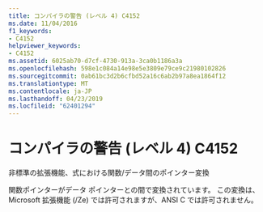 ```yaml
---
title: コンパイラの警告 (レベル 4) C4152
ms.date: 11/04/2016
f1_keywords:
- C4152
helpviewer_keywords:
- C4152
ms.assetid: 6025ab70-d7cf-4730-913a-3ca0b1186a3a
ms.openlocfilehash: 598e1c084a14e98e5e3809e79ce9c21980102826
ms.sourcegitcommit: 0ab61bc3d2b6cfbd52a16c6ab2b97a8ea1864f12
ms.translationtype: MT
ms.contentlocale: ja-JP
ms.lasthandoff: 04/23/2019
ms.locfileid: "62401294"
---
```

# <a name="compiler-warning-level-4-c4152"></a>コンパイラの警告 (レベル 4) C4152

非標準の拡張機能、式における関数/データ間のポインター変換

関数ポインターがデータ ポインターとの間で変換されています。 この変換は、Microsoft 拡張機能 (/Ze) では許可されますが、ANSI C では許可されません。